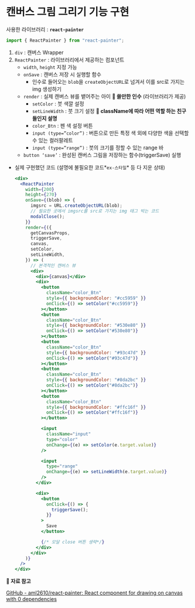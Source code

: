 # 캔버스 그림 그리기 기능 구현

사용한 라이브러리 : **`react-painter`**

```jsx
import { ReactPainter } from "react-painter";
```

1. `div` : 캔버스 Wrapper
2. `ReactPainter` : 라이브러리에서 제공하는 컴포넌트
   - `width`, `height` 지정 가능
   - `onSave` : 캔버스 저장 시 실행할 함수
     - 인수로 들어오는 `blob`을 `createObjectURL`로 넘겨서 이를 src로 가지는 img 생성하기
   - `render` : 실제 캔버스 뷰를 뱉어주는 아이
     **🔽 쓸만한 인수** (라이브러리가 제공)
     - `setColor` : 붓 색깔 설정
     - `setLineWidth` : 붓 크기 설정
       **🔽 className에 따라 어떤 역할 하는 친구들인지 설명**
     - `color_Btn` : 펜 색 설정 버튼
     - `input (type=”color”)` : 버튼으로 만든 특정 색 외에 다양한 색을 선택할 수 있는 컬러팔레트
     - `input (type=”range”)` : 붓의 크기를 정할 수 있는 range 바
   - `button ‘save’` : 완성된 캔버스 그림을 저장하는 함수(triggerSave) 실행

- 실제 구현했던 코드 (설명에 불필요한 코드*`ex-스타일`* 등 다 지운 상태)

  ```jsx
  <div>
    <ReactPainter
      width={200}
      height={270}
      onSave={(blob) => {
        imgsrc = URL.createObjectURL(blob);
        // 필요한 곳에서 imgsrc를 src로 가지는 img 태그 박는 코드
        modalClose();
      }}
      render={({
        getCanvasProps,
        triggerSave,
        canvas,
        setColor,
        setLineWidth,
      }) => (
        // 본격적인 캔버스 뷰
        <div>
          <div>{canvas}</div>
          <div>
            <button
              className="color_Btn"
              style={{ backgroundColor: "#cc5959" }}
              onClick={() => setColor("#cc5959")}
            ></button>
            <button
              className="color_Btn"
              style={{ backgroundColor: "#530e80" }}
              onClick={() => setColor("#530e80")}
            ></button>
            <button
              className="color_Btn"
              style={{ backgroundColor: "#93c47d" }}
              onClick={() => setColor("#93c47d")}
            ></button>
            <button
              className="color_Btn"
              style={{ backgroundColor: "#8da2bc" }}
              onClick={() => setColor("#8da2bc")}
            ></button>
            <button
              className="color_Btn"
              style={{ backgroundColor: "#ffc16f" }}
              onClick={() => setColor("#ffc16f")}
            ></button>

            <input
              className="input"
              type="color"
              onChange={(e) => setColor(e.target.value)}
            />

            <input
              type="range"
              onChange={(e) => setLineWidth(e.target.value)}
            />
          </div>

          <div>
            <button
              onClick={() => {
                triggerSave();
              }}
            >
              Save
            </button>

            {/* 모달 close 버튼 생략*/}
          </div>
        </div>
      )}
    />
  </div>
  ```

**🔽 자료 참고**

[GitHub - aml2610/react-painter: React component for drawing on canvas with 0 dependencies](https://github.com/aml2610/react-painter)
